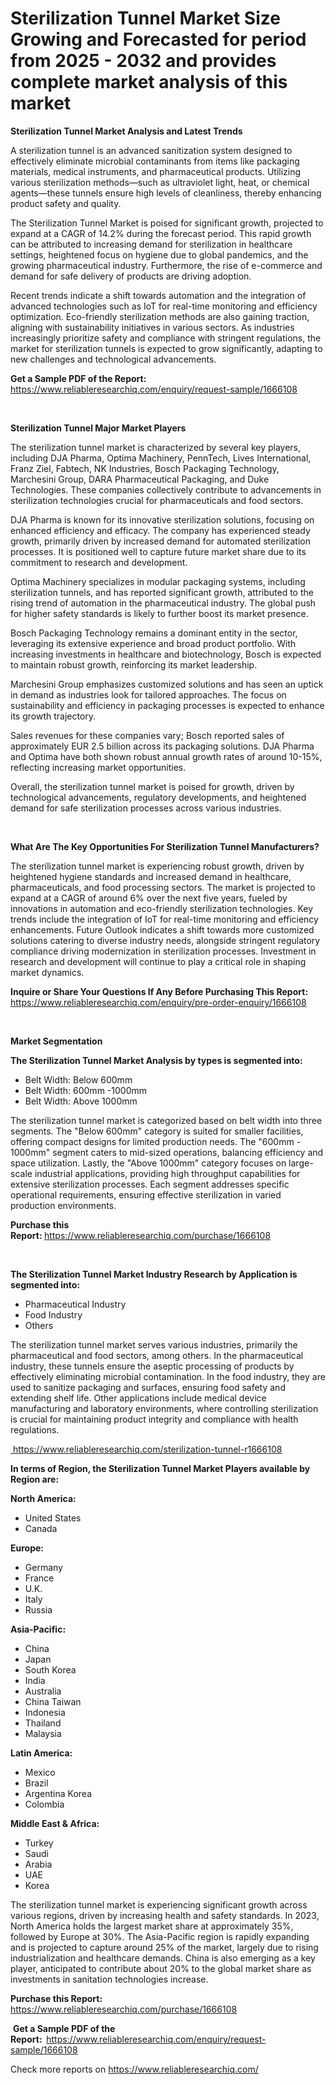 <p><h1>Sterilization Tunnel Market Size Growing and Forecasted for period from 2025 - 2032 and provides complete market analysis of this market</h1></p><p><strong>Sterilization Tunnel Market Analysis and Latest Trends</strong></p>
<p><p>A sterilization tunnel is an advanced sanitization system designed to effectively eliminate microbial contaminants from items like packaging materials, medical instruments, and pharmaceutical products. Utilizing various sterilization methods—such as ultraviolet light, heat, or chemical agents—these tunnels ensure high levels of cleanliness, thereby enhancing product safety and quality.</p><p>The Sterilization Tunnel Market is poised for significant growth, projected to expand at a CAGR of 14.2% during the forecast period. This rapid growth can be attributed to increasing demand for sterilization in healthcare settings, heightened focus on hygiene due to global pandemics, and the growing pharmaceutical industry. Furthermore, the rise of e-commerce and demand for safe delivery of products are driving adoption.</p><p>Recent trends indicate a shift towards automation and the integration of advanced technologies such as IoT for real-time monitoring and efficiency optimization. Eco-friendly sterilization methods are also gaining traction, aligning with sustainability initiatives in various sectors. As industries increasingly prioritize safety and compliance with stringent regulations, the market for sterilization tunnels is expected to grow significantly, adapting to new challenges and technological advancements.</p></p>
<p><strong>Get a Sample PDF of the Report:&nbsp;</strong> <a href="https://www.reliableresearchiq.com/enquiry/request-sample/1666108?utm_campaign=3202&utm_medium=2&utm_source=Github&utm_content=ia&utm_term=06032025&utm_id=sterilization-tunnel">https://www.reliableresearchiq.com/enquiry/request-sample/1666108</a></p>
<p>&nbsp;</p>
<p><strong>Sterilization Tunnel Major Market Players</strong></p>
<p><p>The sterilization tunnel market is characterized by several key players, including DJA Pharma, Optima Machinery, PennTech, Lives International, Franz Ziel, Fabtech, NK Industries, Bosch Packaging Technology, Marchesini Group, DARA Pharmaceutical Packaging, and Duke Technologies. These companies collectively contribute to advancements in sterilization technologies crucial for pharmaceuticals and food sectors.</p><p>DJA Pharma is known for its innovative sterilization solutions, focusing on enhanced efficiency and efficacy. The company has experienced steady growth, primarily driven by increased demand for automated sterilization processes. It is positioned well to capture future market share due to its commitment to research and development.</p><p>Optima Machinery specializes in modular packaging systems, including sterilization tunnels, and has reported significant growth, attributed to the rising trend of automation in the pharmaceutical industry. The global push for higher safety standards is likely to further boost its market presence.</p><p>Bosch Packaging Technology remains a dominant entity in the sector, leveraging its extensive experience and broad product portfolio. With increasing investments in healthcare and biotechnology, Bosch is expected to maintain robust growth, reinforcing its market leadership.</p><p>Marchesini Group emphasizes customized solutions and has seen an uptick in demand as industries look for tailored approaches. The focus on sustainability and efficiency in packaging processes is expected to enhance its growth trajectory.</p><p>Sales revenues for these companies vary; Bosch reported sales of approximately EUR 2.5 billion across its packaging solutions. DJA Pharma and Optima have both shown robust annual growth rates of around 10-15%, reflecting increasing market opportunities.</p><p>Overall, the sterilization tunnel market is poised for growth, driven by technological advancements, regulatory developments, and heightened demand for safe sterilization processes across various industries.</p></p>
<p>&nbsp;</p>
<p><strong>What Are The Key Opportunities For Sterilization Tunnel Manufacturers?</strong></p>
<p><p>The sterilization tunnel market is experiencing robust growth, driven by heightened hygiene standards and increased demand in healthcare, pharmaceuticals, and food processing sectors. The market is projected to expand at a CAGR of around 6% over the next five years, fueled by innovations in automation and eco-friendly sterilization technologies. Key trends include the integration of IoT for real-time monitoring and efficiency enhancements. Future Outlook indicates a shift towards more customized solutions catering to diverse industry needs, alongside stringent regulatory compliance driving modernization in sterilization processes. Investment in research and development will continue to play a critical role in shaping market dynamics.</p></p>
<p><strong>Inquire or Share Your Questions If Any Before Purchasing This Report:</strong> <a href="https://www.reliableresearchiq.com/enquiry/pre-order-enquiry/1666108?utm_campaign=3202&utm_medium=2&utm_source=Github&utm_content=ia&utm_term=06032025&utm_id=sterilization-tunnel">https://www.reliableresearchiq.com/enquiry/pre-order-enquiry/1666108</a></p>
<p>&nbsp;</p>
<p><strong>Market Segmentation</strong></p>
<p><strong>The Sterilization Tunnel Market Analysis by types is segmented into:</strong></p>
<p><ul><li>Belt Width: Below 600mm</li><li>Belt Width: 600mm -1000mm</li><li>Belt Width: Above 1000mm</li></ul></p>
<p><p>The sterilization tunnel market is categorized based on belt width into three segments. The "Below 600mm" category is suited for smaller facilities, offering compact designs for limited production needs. The "600mm - 1000mm" segment caters to mid-sized operations, balancing efficiency and space utilization. Lastly, the "Above 1000mm" category focuses on large-scale industrial applications, providing high throughput capabilities for extensive sterilization processes. Each segment addresses specific operational requirements, ensuring effective sterilization in varied production environments.</p></p>
<p><strong>Purchase this Report:&nbsp;</strong><a href="https://www.reliableresearchiq.com/purchase/1666108?utm_campaign=3202&utm_medium=2&utm_source=Github&utm_content=ia&utm_term=06032025&utm_id=sterilization-tunnel">https://www.reliableresearchiq.com/purchase/1666108</a></p>
<p>&nbsp;</p>
<p><strong>The Sterilization Tunnel Market Industry Research by Application is segmented into:</strong></p>
<p><ul><li>Pharmaceutical Industry</li><li>Food Industry</li><li>Others</li></ul></p>
<p><p>The sterilization tunnel market serves various industries, primarily the pharmaceutical and food sectors, among others. In the pharmaceutical industry, these tunnels ensure the aseptic processing of products by effectively eliminating microbial contamination. In the food industry, they are used to sanitize packaging and surfaces, ensuring food safety and extending shelf life. Other applications include medical device manufacturing and laboratory environments, where controlling sterilization is crucial for maintaining product integrity and compliance with health regulations.</p></p>
<p><a href="https://www.reliableresearchiq.com/sterilization-tunnel-r1666108?utm_campaign=3202&utm_medium=2&utm_source=Github&utm_content=ia&utm_term=06032025&utm_id=sterilization-tunnel">&nbsp;https://www.reliableresearchiq.com/sterilization-tunnel-r1666108</a></p>
<p><strong>In terms of Region, the Sterilization Tunnel Market Players available by Region are:</strong></p>
<p>
    <p> <strong> North America: </strong>
        <ul>
            <li>United States</li>
            <li>Canada</li>
        </ul>
        </p> 
    <p> <strong> Europe: </strong>
        <ul>
            <li>Germany</li>
            <li>France</li>
            <li>U.K.</li>
            <li>Italy</li>
            <li>Russia</li>
        </ul>
        </p> 
    <p> <strong> Asia-Pacific: </strong>
        <ul>
            <li>China</li>
            <li>Japan</li>
            <li>South Korea</li>
            <li>India</li>
            <li>Australia</li>
            <li>China Taiwan</li>
            <li>Indonesia</li>
            <li>Thailand</li>
            <li>Malaysia</li>
        </ul>
        </p> 
    <p> <strong> Latin America: </strong>
        <ul>
            <li>Mexico</li>
            <li>Brazil</li>
            <li>Argentina Korea</li>
            <li>Colombia</li>
        </ul>
        </p> 
    <p> <strong> Middle East & Africa: </strong>
        <ul>
            <li>Turkey</li>
            <li>Saudi</li>
            <li>Arabia</li>
            <li>UAE</li>
            <li>Korea</li>
        </ul>
    </p>
    </p>
<p><p>The sterilization tunnel market is experiencing significant growth across various regions, driven by increasing health and safety standards. In 2023, North America holds the largest market share at approximately 35%, followed by Europe at 30%. The Asia-Pacific region is rapidly expanding and is projected to capture around 25% of the market, largely due to rising industrialization and healthcare demands. China is also emerging as a key player, anticipated to contribute about 20% to the global market share as investments in sanitation technologies increase.</p></p>
<p><strong>Purchase this Report: </strong><a href="https://www.reliableresearchiq.com/purchase/1666108?utm_campaign=3202&utm_medium=2&utm_source=Github&utm_content=ia&utm_term=06032025&utm_id=sterilization-tunnel">https://www.reliableresearchiq.com/purchase/1666108</a></p>
<p>&nbsp;<strong>Get a Sample PDF of the Report:&nbsp;&nbsp;</strong><a href="https://www.reliableresearchiq.com/enquiry/request-sample/1666108?utm_campaign=3202&utm_medium=2&utm_source=Github&utm_content=ia&utm_term=06032025&utm_id=sterilization-tunnel">https://www.reliableresearchiq.com/enquiry/request-sample/1666108</a></p>
<p><strong></strong></p>
<p>Check more reports on <a href="https://www.reliableresearchiq.com/?utm_campaign=3202&utm_medium=2&utm_source=Github&utm_content=ia&utm_term=06032025&utm_id=sterilization-tunnel">https://www.reliableresearchiq.com/</a></p>